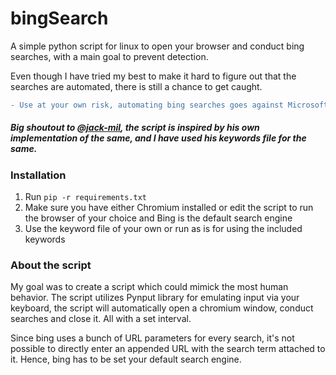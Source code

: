 # bingSearch

A simple python script for linux to open your browser and conduct bing searches, with a main goal to prevent detection.

Even though I have tried my best to make it hard to figure out that the searches are automated, there is still a chance to get caught.

```diff
- Use at your own risk, automating bing searches goes against Microsoft's ToS
```

##### Big shoutout to @[jack-mil](https://github.com/jack-mil), the script is inspired by his own implementation of the same, and I have used his keywords file for the same.


### Installation
1. Run `pip -r requirements.txt`
2. Make sure you have either Chromium installed or edit the script to run the browser of your choice and Bing is the default search engine
3. Use the keyword file of your own or run as is for using the included keywords

### About the script

My goal was to create a script which could mimick the most human behavior. 
The script utilizes Pynput library for emulating input via your keyboard, the script will automatically open a chromium window, conduct searches and close it. All with a set interval.

Since bing uses a bunch of URL parameters for every search, it's not possible to directly enter an appended URL with the search term attached to it. Hence, bing has to be set your default search engine.
